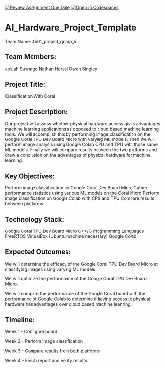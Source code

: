 [![Review Assignment Due Date](https://classroom.github.com/assets/deadline-readme-button-22041afd0340ce965d47ae6ef1cefeee28c7c493a6346c4f15d667ab976d596c.svg)](https://classroom.github.com/a/Buol6fpg)
[![Open in Codespaces](https://classroom.github.com/assets/launch-codespace-2972f46106e565e64193e422d61a12cf1da4916b45550586e14ef0a7c637dd04.svg)](https://classroom.github.com/open-in-codespaces?assignment_repo_id=16837940)

# AI_Hardware_Project_Template
Team Name:
4501_project_group_5

## Team Members:
Josiah Suwargo
Nathan Hersel
Owen Singley

## Project Title:
Classification With Coral

## Project Description:
Our project will assess whether physical hardware access gives advantages machine learning applications as opposed to cloud based machine learning tools.
We will accomplish this by performing image classification on the Google Coral TPU Dev Board Micro with varying ML models. Then we will perform image analysis using Google Colab CPU and TPU with those same ML models. Finally we will compare results between the two platforms and draw a conclusion on the advantages of physical hardware for machine learning.

## Key Objectives:
Perform image classification on Google Coral Dev Board Micro 
Gather performance statistics using various ML models on the Coral Micro
Perform image classification on Google Colab with CPU and TPU
Compare results between platforms


## Technology Stack:
Google Coral TPU Dev Board Micro 
C++/C Programming Languages
FreeRTOS
VirtualBox (Ubuntu machine necessary)
Google Colab

## Expected Outcomes:
We will determine the efficacy of the Google Coral TPU Dev Board Micro at classifying images using varying ML models.

We will optimize the performance of the Google Coral TPU Dev Board Micro.

We will compare the performance of the Google Coral board with the performance of Google Colab to determine if having access to physical hardware has advantages over cloud based machine leanring. 

## Timeline:
Week 1 - Configure board

Week 2 - Perform image classification

Week 3 - Compare results from both platforms

Week 4 - Finish report and verify results

